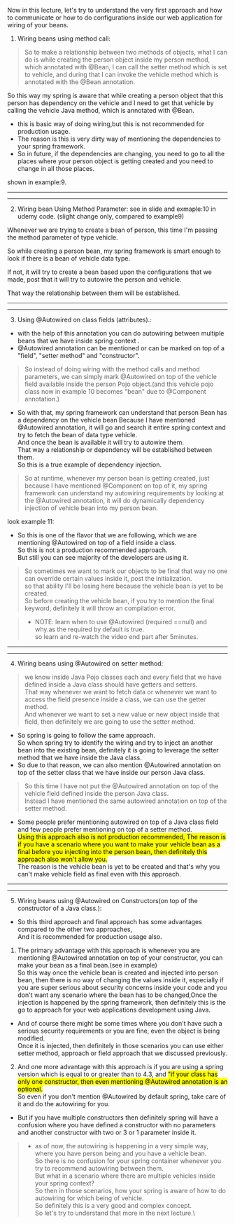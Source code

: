 Now in this lecture, let's try to understand the very first approach and how to communicate or how
to do configurations inside our web application for wiring of your beans.

1. Wiring beans using method call:
>So to make a relationship between two methods of objects,
what I can do is while creating the person object inside my person method,
which annotated with @Bean, I can call the setter method which is set to vehicle, and during
that I can invoke the vehicle method which is annotated with the @Bean annotation.

So this way my spring is aware that while creating a person object that this person has dependency on
the vehicle and I need to get that vehicle by calling the vehicle Java method, which is annotated with @Bean.

* this is basic way of doing wiring,but this is not recommended for production usage.
* The reason is this is very dirty way of mentioning the dependencies to your spring framework.
* So in future, if the dependencies are changing, you need to go to all the places where your person object is getting created and you need to change in all those places.

shown in example:9.

----


----
2. Wiring bean Using Method Parameter:
see in slide and exmaple:10 in udemy code. (slight change only, compared to example9)

Whenever we are trying to create a bean of person, this time I'm passing the method parameter of type vehicle.

So while creating a person bean, my spring framework is smart enough to look if there is a bean of vehicle data type.

If not, it will try to create a bean based upon the configurations that we made, post that it will try to autowire the person and vehicle.

That way the relationship between them will be established.

----

----

3. Using @Autowired on class fields (attributes).:
* with the help of this annotation you can  do autowiring between multiple beans that we have inside spring context .
* @Autowired annotation can be mentioned or can be marked on top of a "field", "setter method" and "constructor".

> So instead of doing wiring with the method calls and method parameters, we can simply mark 
@Autowired on top of the vehicle field available inside the person Pojo object.(and this vehicle pojo class now in 
example 10 becomes "bean" due to @Component annotation.)   

* So with that, my spring framework can understand that person Bean has a dependency on the vehicle bean Because I have mentioned @Autowired annotation, it will go and search it entire spring context
and try to fetch the bean of data type vehicle.\
And once the bean is available it will try to autowire them.\
That way a relationship or dependency will be established between them.\
So this is a true example of dependency injection.

>So at runtime, whenever my person bean is getting created, just because I have mentioned
@Component on top of it, my spring framework can understand my autowiring requirements by looking at
the @Autowired annotation, it will do dynamically dependency injection of vehicle bean into my person bean.

look example 11:

* So this is one of the flavor that we are following, which we are mentioning @Autowired  on top of a field inside a 
  class.\
So this is not a production recommended approach.\
But still you can see majority of the developers are using it.

>So sometimes we want to mark our objects to be final that way no one can override certain values inside it, post 
> the initialization.\
> so that ability I'll  be losing here because the vehicle bean is yet to be created.\
So before creating the vehicle bean, if you try to mention the final keyword, definitely it will throw
an compilation error.


>* NOTE: learn when to use @Autowired (required ==null) and why.as the required by default is true.\
so learn and  re-watch the video end part after 5minutes.


----

----
4. Wiring beans using @Autowired on setter method:

>we know inside Java Pojo classes each and every field that we have defined inside a Java class should have getters 
> and setters.\
That way whenever we want to fetch data or whenever we want to access the field presence inside a class, we can use 
> the getter method.\
And whenever we want to set a new value or new object inside that field, then definitely we are going to use the setter method.


* So spring is going to follow the same approach.\
So when spring try to identify the wiring and try to inject an another bean into the existing bean, definitely it is going to leverage the setter method that we have inside the Java class.
* So due to that reason, we can also mention @Autowired annotation on top of the setter class that we have inside our person Java class.

>So this time I have not put the @Autowired annotation on top of the vehicle field defined inside the person Java class.\
Instead I have mentioned the same autowired annotation on top of the setter method.

* Some people prefer mentioning autowired on top of a Java class field and few people prefer mentioning  on top of a 
  setter method.\
<mark> Using this approach also is not production recommended, The reason is if you have a scenario where you 
  want to make your vehicle bean as a final before you injecting into 
  the person bean, then definitely this approach also won't allow you. </mark> \
The reason is the vehicle bean is yet to be created and that's why you can't make vehicle field as final
even with this approach.



----

----
5. Wiring beans using @Autowired on Constructors(on top of the constructor of a Java class.):
* So this third approach and final approach has some advantages compared to the other two approaches,\
And it is recommended for production usage also. 

1. The primary advantage with this approach is whenever you are mentioning @Autowired annotation on top of your 
   constructor, you can make your bean as a final bean.(see in example)\
So this way once the vehicle bean is created and injected into person bean, then there is no way of changing the values inside it, especially if you are super serious about security concerns inside your
code and you don't want any scenario where the bean has to be changed,Once the injection is happened by the spring framework, then definitely this is the go to approach
for your web applications development using Java.

* And of course there might be some times where you don't have such a serious security requirements or you are fine,
even the object is being modified.\
Once it is injected, then definitely in those scenarios you can use either setter method, approach
or field approach that we discussed previously.

2. And one more advantage with this approach is if you are using a spring version which is equal to or
greater than to 4.3, and <mark>"if your class has only one constructor, then even mentioning @Autowired
annotation is an optional.</mark> \
So even if you don't mention @Autowired by default spring, take care of it and do the autowiring
for you.

* But if you have multiple constructors then definitely spring will have a confusion where you have defined
a constructor with no parameters and another constructor with two or 3 or 1 parameter inside it.


>* as of now, the autowiring is happening in a very simple way, where you have person being and you have
a vehicle bean.\
So there is no confusion for your spring container whenever you try to recommend autowiring between them.\
But what in a scenario where there are multiple vehicles inside your spring context?\
So then in those scenarios, how your spring is aware of how to do autowiring for which being of vehicle.\
So definitely this is a very good and complex concept.\
So let's try to understand that more in the next lecture.\
